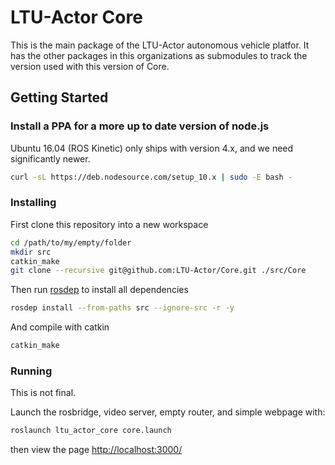 # LTU-Actor Core

This is the main package of the LTU-Actor autonomous vehicle platfor. It has
the other packages in this organizations as submodules to track the version
used with this version of Core.

## Getting Started

### Install a PPA for a more up to date version of node.js

Ubuntu 16.04 (ROS Kinetic) only ships with version 4.x, and we need
significantly newer.

```sh
curl -sL https://deb.nodesource.com/setup_10.x | sudo -E bash -
```

### Installing

First clone this repository into a new workspace

```sh
cd /path/to/my/empty/folder
mkdir src
catkin_make
git clone --recursive git@github.com:LTU-Actor/Core.git ./src/Core
```

Then run [rosdep](http://wiki.ros.org/rosdep) to install all dependencies

```sh
rosdep install --from-paths src --ignore-src -r -y
```

And compile with catkin

```sh
catkin_make
```

### Running

This is not final.

Launch the rosbridge, video server, empty router, and simple webpage with:

```sh
roslaunch ltu_actor_core core.launch
```

then view the page <http://localhost:3000/>
